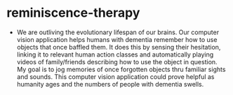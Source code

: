 # reminiscence-therapy

* We are outliving the evolutionary lifespan of our brains. Our computer vision application helps humans with dementia remember how to use objects that once baffled them. It does this by sensing their hesitation, linking it to relevant human action classes and automatically playing videos of family/friends describing how to use the object in question.  My goal is to jog memories of once forgotten objects thru familiar sights and sounds. This computer vision application could prove helpful as humanity ages and the numbers of people with dementia swells.
